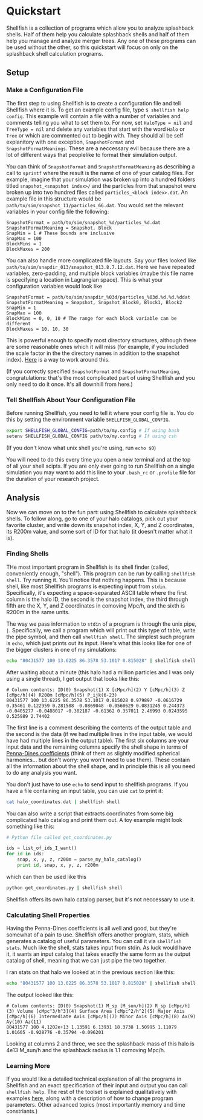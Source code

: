 # Quickstart

Shellfish is a collection of programs which allow you to analyze splashback
shells. Half of them help you calculate splashback shells and half of them help
you manage and analyze merger trees. Any one of these programs can be used without
the other, so this quickstart will focus on  only on the splashback shell
calculation programs.

## Setup

### Make a Configuration File

The first step to using Shellfish is to create a configuration file and tell
Shellfish where it is. To get an example config file, type `$ shellfish help config`.
This example will contain a file with a number of variables and comments telling you
what to set them to. For now, set `HaloType = nil` and `TreeType = nil` and delete
any variables that start with the word `Halo` or `Tree` or which are commented out
to begin with. They should all be self explanitory with one exception,
`SnapshotFormat` and `SnapshotFormatMeanings`. These are a neccessary evil because
there are a lot of different ways that peoplelike to format their simulation output.

You can think of `SnapshotFormat` and `SnapshotFormatMeaning` as describing a call
to `sprintf` where the result is the name of one of your catalog files. For example,
imagine that your simulation was broken up into a hundred folders titled
`snapshot_<snapshot index>/` and the particles from that snapshot were broken up
into two hundred files called `particles_<block index>.dat`.  An example file in this
structure would be `path/to/sim/snapshot_11/particles_66.dat`. You would set the
relevant variables in your config file the following:
```
SnapshotFormat = path/to/sim/snapshot_%d/particles_%d.dat
SnapshotFormatMeaning = Snapshot, Block
SnapMin = 1 # These bounds are inclusive
SnapMax = 100
BlockMins = 1
BlockMaxes = 200
```
You can also handle more complicated file layouts. Say your files looked like
`path/to/sim/snapdir_013/snapshot_013.8.7.12.dat`. Here we have repeated variables,
zero-padding, and multiple block variables (maybe this file name is specifying a
location in Lagrangian space). This is what your configuration variables would look like
```
SnapshotFormat = path/to/sim/snapdir_%03d/particles_%03d.%d.%d.%ddat
SnapshotFormatMeaning = Snapshot, Snapshot Block0, Block1, Block2
SnapMin = 1 
SnapMax = 100
BlockMins = 0, 0, 10 # The range for each block variable can be different
BlockMaxes = 10, 10, 30
```

This is powerful enough to specify most directory structures, although there are some
reasonable ones which it will miss (for example, if you included the scale factor in
the the directory names in addition to the snapshot index). [Here](https://github.com/phil-mansfield/shellfish/blob/master/doc/snapshot_format_workaround.md) is a way to work around this.

(If you correctly specified `SnapshotFormat` and `SnapshotFormatMeaning`, congratulations:
that's the most complicated part of using Shellfish and you only need to do it once. It's
all downhill from here.)

### Tell Shellfish About Your Configuration File

Before running Shellfish, you need to tell it where your config file is. You do this
by setting the environment variable `SHELLFISH_GLOBAL_CONFIG`. 
```bash
export SHELLFISH_GLOBAL_CONFIG=path/to/my.config # If using bash
setenv SHELLFISH_GLOBAL_CONFIG path/to/my.config # If using csh
```
(If you don't know what unix shell you're using, run `echo $0`)

You will need to do this every time you open a new terminal and at the top of
all your shell scipts. If you are only ever going to run Shellfish on a single
simulation you may want to add this line to your `.bash_rc` or `.profile` file
for the duration of your research project.

## Analysis

Now we can move on to the fun part: using Shellfish to calculate splashback
shells. To follow along, go to one of your halo catalogs, pick out your
favorite cluster, and write down its snapshot index, X, Y, and Z coordinates,
its R200m value, and some sort of ID for that halo (it doesn't matter what it
is).

### Finding Shells

THe most important program in Shellfish is its shell finder (called, conveniently
enough, "shell"). This program can be run by calling `shellfish shell`. Try running
it. You'll notice that nothing happens. This is because shell, like most Shellfish
programs is expecting input from `stdin`. Specifically, it's expecting a
space-separated ASCII table where the first column is the halo ID, the second is the
snapshot index, the third through fifth are the X, Y, and Z coordinates in comoving
Mpc/h, and the sixth is R200m in the same units.

The way we pass information to `stdin` of a program is through the unix pipe, `|`.
Specifically, we call a program which will print out this type of table, write the
pipe symbol, and then call `shellfish shell`. The simplest such program is `echo`,
which just prints out its input. Here's what this looks like for one of the bigger
clusters in one of my simulations:
```bash
echo "80431577 100 13.6225 86.3578 53.1017 0.815028" | shellfish shell
```
After waiting about a minute (this halo had a million particles and I was only using
a single thread), I get output that looks like this:
```
# Column contents: ID(0) Snapshot(1) X [cMpc/h](2) Y [cMpc/h](3) Z [cMpc/h](4) R200m [cMpc/h](5) P_ijk(6-23)
80431577 100 13.6225 86.3578 53.1017 0.815028 0.979897 -0.0616729 0.35461 0.122959 0.281588 -0.0869048 -0.0560629 0.0831245 0.244373 -0.0405277 -0.0488017 -0.302187 -0.61362 0.357011 2.46993 0.0243595 0.525989 2.74402
```
The first line is a comment describing the contents of the output table and the second is
the data (if we had multiple lines in the input table, we would have had multiple lines in
the output table). The first six columns are your input data and the remaining columns
specify the shell shape in terms of [Penna-Dines coefficients](https://github.com/phil-mansfield/shellfish/blob/master/doc/penna_coefficients.md) (think of them as slightly
modified spherical harmonics... but don't worry: you won't need to use them). These
contain all the information about the shell shape, and in principle this is all you need
to do any analysis you want.

You don't just have to use `echo` to send input to shellfish programs. If you have a file
containing an input table, you can use `cat` to print it:
```bash
cat halo_coordinates.dat | shellfish shell
```
You can also write a script that extracts coordinates from some big complicated halo
catalog and print them out. A toy example might look something like this:
```python
# Python file called get_coordinates.py

ids = list_of_ids_I_want()
for id in ids:
    snap, x, y, z, r200m = parse_my_halo_catalog()
    print id, snap, x, y, z, r200m
```
which can then be used like this
```bash
python get_coordinates.py | shellfish shell 
```

Shellfish offers its own halo catalog parser, but it's not neccessary to use it.

### Calculating Shell Properties

Having the Penna-Dines coefficients is all well and good, but they're somewhat of
a pain to use. Shellfish offers another program, stats, which generates a catalog of
useful parameters. You can call it via `shellfish stats`. Much like the shell, stats
takes input from stdin. As luck would have it, it wants an input catalog that takes
exactly the same form as the output catalog of shell, meaning that we can just pipe
the two together.

I ran stats on that halo we looked at in the previous section like this:
```bash
echo "80431577 100 13.6225 86.3578 53.1017 0.815028" | shellfish shell | shellfish stats
```

The output looked like this:
```
# Column contents: ID(0) Snapshot(1) M_sp [M_sun/h](2) R_sp [cMpc/h](3) Volume [cMpc^3/h^3](4) Surface Area [cMpc^2/h^2](5) Major Axis [cMpc/h](6) Intermediate Axis [cMpc/h](7) Minor Axis [cMpc/h](8) Ax(9) Ay(10) Az(11)
80431577 100 4.1202e+13 1.13591 6.13931 18.3738 1.50995 1.11079 1.01605 -0.928776 -0.35794 -0.096201
```
Looking at columns 2 and three, we see the splashback mass of this halo is 4e13 M_sun/h
and the splashback radius is 1.1 comoving Mpc/h.

### Learning More

If you would like a detailed technical explanation of all the programs in Shellfish
and an exact specification of their input and output you can call `shellfish help`.
The rest of the toolset is explained qualitatively with examples [here](https://github.com/phil-mansfield/shellfish/blob/master/doc/toolset.md),
along with a description of how to change program parameters. Other advanced topics
(most importantly memory and time constriants.)
